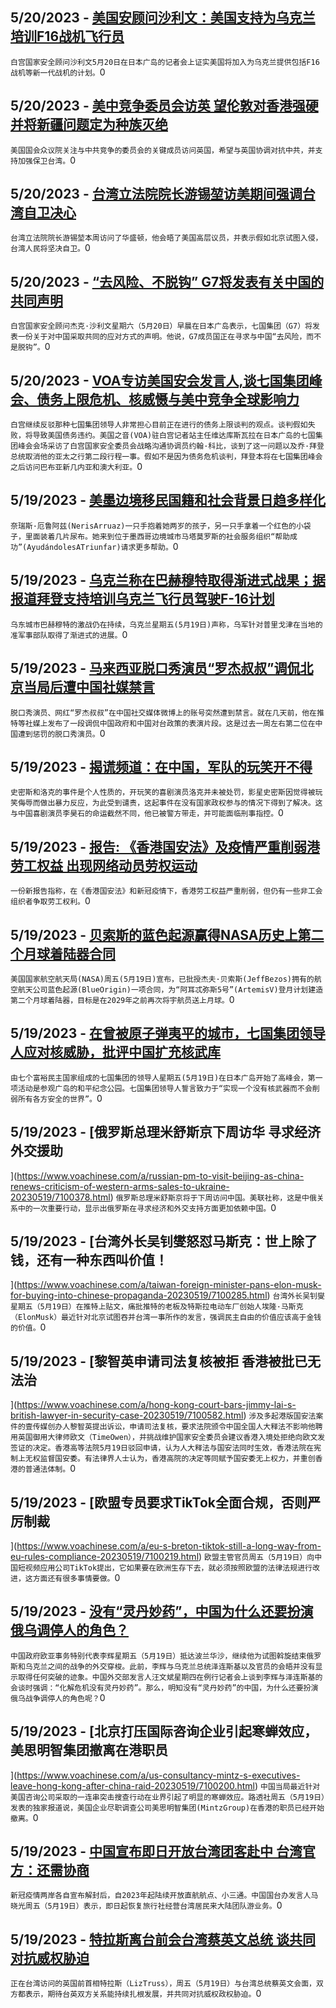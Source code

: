 
  ## 5/20/2023 - [美国安顾问沙利文：美国支持为乌克兰培训F16战机飞行员](https://www.voachinese.com/a/nsc-sullivan-f16-zelenskyy-20230520/7101639.html)
 ```白宫国家安全顾问沙利文5月20日在日本广岛的记者会上证实美国将加入为乌克兰提供包括F16战机等新一代战机的计划。```0
  ## 5/20/2023 - [美中竞争委员会访英 望伦敦对香港强硬并将新疆问题定为种族灭绝](https://www.voachinese.com/a/us-china-committee-visits-uk-20230519/7101630.html)
 ```美国国会众议院关注与中共竞争的委员会的关键成员访问英国，希望与英国协调对抗中共，并支持加强保卫台湾。```0
  ## 5/20/2023 - [台湾立法院院长游锡堃访美期间强调台湾自卫决心](https://www.voachinese.com/a/head-of-taiwanese-legislature-talks-self-defense-in-washington-20230519/7101578.html)
 ```台湾立法院院长游锡堃本周访问了华盛顿，他会晤了美国高层议员，并表示假如北京试图入侵，台湾人民将坚决自卫。```0
  ## 5/20/2023 - [“去风险、不脱钩” G7将发表有关中国的共同声明](https://www.voachinese.com/a/g7-china-de-risk-not-decouple-20230519/7101607.html)
 ```白宫国家安全顾问杰克·沙利文星期六（5月20日）早晨在日本广岛表示，七国集团（G7）将发表一份关于对中国采取共同的应对方式的声明。他说，G7成员国正在寻求与中国“去风险，而不是脱钩”。```0
  ## 5/20/2023 - [VOA专访美国安会发言人,谈七国集团峰会、债务上限危机、核威慑与美中竞争全球影响力](https://www.voachinese.com/a/white-house-pushes-back-against-debt-ceiling-concerns-at-g7-20230519/7101597.html)
 ```白宫继续反驳那种七国集团领导人非常担心目前正在进行的债务上限谈判的观点。谈判假如失败，将导致美国债务违约。美国之音(VOA)驻白宫记者站主任维达库斯瓦拉在日本广岛的七国集团峰会会场采访了白宫国家安全委员会战略沟通协调员约翰·科比，谈到了这一问题以及乔·拜登总统取消他的亚太之行第二段行程一事。假如不是因为债务危机谈判，拜登本将在七国集团峰会之后访问巴布亚新几内亚和澳大利亚。```0
  ## 5/19/2023 - [美墨边境移民国籍和社会背景日趋多样化](https://www.voachinese.com/a/diverse-nationalities-professions-among-migrants-at-us-mexico-border-20230519/7101242.html)
 ```奈瑞斯·厄鲁阿兹(NerisArruaz)一只手抱着她两岁的孩子，另一只手拿着一个红色的小袋子，里面装着几片尿布。她来到位于墨西哥边境城市马塔莫罗斯的社会服务组织“帮助成功”(AyudándolesATriunfar)请求更多帮助。```0
  ## 5/19/2023 - [乌克兰称在巴赫穆特取得渐进式战果；据报道拜登支持培训乌克兰飞行员驾驶F-16计划](https://www.voachinese.com/a/7101267.html)
 ```乌东城市巴赫穆特的激战仍在持续，乌克兰星期五(5月19日)声称，乌军针对普里戈津在当地的准军事部队取得了渐进式的进展。```0
  ## 5/19/2023 - [马来西亚脱口秀演员“罗杰叔叔”调侃北京当局后遭中国社媒禁言](https://www.voachinese.com/a/china-malaysian-comedian-suspended-20230519/7101249.html)
 ```脱口秀演员、网红“罗杰叔叔”在中国社交媒体微博上的账号突然遭到禁言。就在几天前，他在推特等社媒上发布了一段调侃中国政府和中国对台政策的表演片段。这是过去一周左右第二位在中国遭到惩罚的脱口秀演员。```0
  ## 5/19/2023 - [揭谎频道：在中国，军队的玩笑开不得](https://www.voachinese.com/a/fact-check-dog-squirrel-insult-pla/7100871.html)
 ```史密斯和洛克的事件是个人性质的，开玩笑的喜剧演员洛克并未被处罚，影星史密斯因觉得被玩笑侮辱而做出暴力反应，为此受到谴责，这起事件在没有国家政权参与的情况下得到了解决。这与中国喜剧演员李昊石的命运截然不同，他已被警方带走，并可能面临刑事指控。```0
  ## 5/19/2023 - [报告: 《香港国安法》及疫情严重削弱港劳工权益 出现网络动员劳权运动](https://www.voachinese.com/a/security-law-pandemic-hinder-hong-kong-labour-rights-new-forms-of-movement-arise-20230519/7100992.html)
 ```一份新报告指称，在《香港国安法》和新冠疫情下，香港劳工权益严重削弱，但仍有一些非工会组织者争取劳工权利。```0
  ## 5/19/2023 - [贝索斯的蓝色起源赢得NASA历史上第二个月球着陆器合同](https://www.voachinese.com/a/nasa-awards-second-moon-lander-contract-to-blue-origin-20230519/7101060.html)
 ```美国国家航空航天局(NASA)周五(5月19日)宣布，已批授杰夫·贝索斯(JeffBezos)拥有的航空航天公司蓝色起源(BlueOrigin)一项合同，为“阿耳忒弥斯5号”(ArtemisV)登月计划建造第二个月球着陆器，目标是在2029年之前再次将宇航员送上月球。```0
  ## 5/19/2023 - [在曾被原子弹夷平的城市，七国集团领导人应对核威胁，批评中国扩充核武库](https://www.voachinese.com/a/in-city-flattened-by-atomic-bomb-g7-leaders-grapple-with-nuclear-threat-20230519/7101074.html)
 ```由七个富裕民主国家组成的七国集团的领导人星期五(5月19日)在日本广岛开始了高峰会，第一项活动是参观广岛的和平纪念公园。七国集团领导人誓言致力于“实现一个没有核武器而不会削弱所有各方安全的世界”。```0
  ## 5/19/2023 - [俄罗斯总理米舒斯京下周访华 寻求经济外交援助



](https://www.voachinese.com/a/russian-pm-to-visit-beijing-as-china-renews-criticism-of-western-arms-sales-to-ukraine-20230519/7100378.html)
 ```俄罗斯总理米舒斯京将于下周访问中国。美联社称，这是中俄关系中的一次重要行动，显示出俄罗斯在寻求经济和外交支持方面更加依赖中国。```0
  ## 5/19/2023 - [台湾外长吴钊燮怒怼马斯克：世上除了钱，还有一种东西叫价值！




](https://www.voachinese.com/a/taiwan-foreign-minister-pans-elon-musk-for-buying-into-chinese-propaganda-20230519/7100285.html)
 ```台湾外长吴钊燮星期五（5月19日）在推特上贴文，痛批推特的老板及特斯拉电动车厂创始人埃隆·马斯克（ElonMusk）最近针对北京试图吞并台湾一事所作的发言，强调民主自由的价值应该高于金钱的价值。```0
  ## 5/19/2023 - [黎智英申请司法复核被拒 香港被批已无法治

 ](https://www.voachinese.com/a/hong-kong-court-bars-jimmy-lai-s-british-lawyer-in-security-case-20230519/7100582.html)
 ```涉及多起港版国安法案件的壹传媒创办人黎智英提出诉讼，申请司法复核，要求法院颁令中国全国人大释法不影响他聘用英国御用大律师欧文（TimeOwen），并挑战维护国家安全委员会建议香港入境处拒绝向欧文发签证的决定。香港高等法院5月19日驳回申请，认为人大释法与国安法同时生效，香港法院在宪制上无权监督国安委。有法律界人士认为，香港高院的决定等同赋予国安委无上权力，并重创香港的普通法体制。```0
  ## 5/19/2023 - [欧盟专员要求TikTok全面合规，否则严厉制裁

](https://www.voachinese.com/a/eu-s-breton-tiktok-still-a-long-way-from-eu-rules-compliance-20230519/7100219.html)
 ```欧盟主管官员周五（5月19日）向中国短视频应用公司TikTok提出，它如果要在欧洲生存下去，就必须按照欧盟的法律法规进行改进，这方面还有很多事情要做。```0
  ## 5/19/2023 - [没有“灵丹妙药”，中国为什么还要扮演俄乌调停人的角色？](https://www.voachinese.com/a/7100316.html)
 ```中国政府欧亚事务特别代表李辉星期五（5月19日）抵达波兰华沙，继续他为试图斡旋结束俄罗斯和乌克兰之间的战争的外交穿梭。此前，李辉与乌克兰总统泽连斯基以及官员的会晤并没有显示取得任何突破的迹象。中国外交部发言人汪文斌星期四在例行记者会上谈到李辉与泽连斯基的会谈时强调：“化解危机没有灵丹妙药”。那么，明知没有“灵丹妙药”的中国，为什么还要扮演俄乌战争调停人的角色呢？```0
  ## 5/19/2023 - [北京打压国际咨询企业引起寒蝉效应，美思明智集团撤离在港职员

](https://www.voachinese.com/a/us-consultancy-mintz-s-executives-leave-hong-kong-after-china-raid-20230519/7100200.html)
 ```中国当局最近针对美国咨询公司采取的一连串突击搜查行动在业界引起了明显的寒蝉效应。路透社周五（5月19日）发表的独家报道说，美国企业尽职调查公司美思明智集团(MintzGroup)在香港的职员已经开始撤离。```0
  ## 5/19/2023 - [中国宣布即日开放台湾团客赴中 台湾官方：还需协商](https://www.voachinese.com/a/7100171.html)
 ```新冠疫情两岸各自宣布解封后，自2023年起陆续开放直航航点、小三通。中国国台办发言人马晓光周五（5月19日）表示，即日起恢复旅行社经营台湾居民来大陆团队游业务。```0
  ## 5/19/2023 - [特拉斯离台前会台湾蔡英文总统 谈共同对抗威权胁迫](https://www.voachinese.com/a/taiwan-tsai-meets-truss-20230519/7100149.html)
 ```正在台湾访问的英国前首相特拉斯（LizTruss），周五（5月19日）与台湾总统蔡英文会面，双方都表示，期待台英双方关系能持续扎根发展，并共同对抗威权政权胁迫。```0